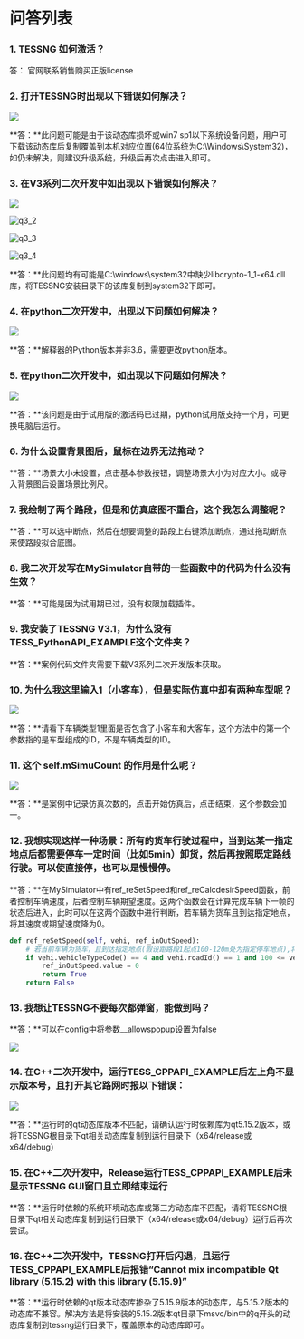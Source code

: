 # 问答列表

### 1. TESSNG 如何激活？

答： 官网联系销售购买正版license

### 2. 打开TESSNG时出现以下错误如何解决？

![](./q2.png)

**答：**此问题可能是由于该动态库损坏或win7 sp1以下系统设备问题，用户可下载该动态库后复制覆盖到本机对应位置(64位系统为C:\Windows\System32)，如仍未解决，则建议升级系统，升级后再次点击进入即可。

### 3. 在V3系列二次开发中如出现以下错误如何解决？

![](./q3_1.png)

![q3_2](./q3_2.png)

![q3_3](./q3_3.png)

![q3_4](./q3_4.png)

**答：**此问题均有可能是C:\windows\system32中缺少libcrypto-1_1-x64.dll库，将TESSNG安装目录下的该库复制到system32下即可。

### 4. 在python二次开发中，出现以下问题如何解决？

![](./q4.png)

**答：**解释器的Python版本并非3.6，需要更改python版本。

### 5. 在python二次开发中，如出现以下问题如何解决？

![](./q5.png)

**答：**该问题是由于试用版的激活码已过期，python试用版支持一个月，可更换电脑后运行。

### 6. 为什么设置背景图后，鼠标在边界无法拖动？

**答：**场景大小未设置，点击基本参数按钮，调整场景大小为对应大小。或导入背景图后设置场景比例尺。

### 7. 我绘制了两个路段，但是和仿真底图不重合，这个我怎么调整呢？

**答：**可以选中断点，然后在想要调整的路段上右键添加断点，通过拖动断点来使路段拟合底图。

### 8. 我二次开发写在MySimulator自带的一些函数中的代码为什么没有生效？

**答：**可能是因为试用期已过，没有权限加载插件。

### 9. 我安装了TESSNG V3.1，为什么没有TESS_PythonAPI_EXAMPLE这个文件夹？

**答：**案例代码文件夹需要下载V3系列二次开发版本获取。

### 10. 为什么我这里输入1（小客车），但是实际仿真中却有两种车型呢？

![](./q10.png)

**答：**请看下车辆类型1里面是否包含了小客车和大客车，这个方法中的第一个参数指的是车型组成的ID，不是车辆类型的ID。

### 11. 这个 self.mSimuCount 的作用是什么呢？

![](./q11.png)

**答：**是案例中记录仿真次数的，点击开始仿真后，点击结束，这个参数会加一。

### 12. 我想实现这样一种场景：所有的货车行驶过程中，当到达某一指定地点后都需要停车一定时间（比如5min）卸货，然后再按照既定路线行驶。可以使直接停，也可以是慢慢停。

**答：**在MySimulator中有ref_reSetSpeed和ref_reCalcdesirSpeed函数，前者控制车辆速度，后者控制车辆期望速度。这两个函数会在计算完成车辆下一帧的状态后进入，此时可以在这两个函数中进行判断，若车辆为货车且到达指定地点，将其速度或期望速度降为0。

```python
def ref_reSetSpeed(self, vehi, ref_inOutSpeed):
    # 若当前车辆为货车，且到达指定地点(假设距路段1起点100-120m处为指定停车地点),将车辆速度设置为0
    if vehi.vehicleTypeCode() == 4 and vehi.roadId() == 1 and 100 <= vehi.vehicleDriving().distToStartPoint() <= 120:
        ref_inOutSpeed.value = 0
        return True
    return False
```

### 13. 我想让TESSNG不要每次都弹窗，能做到吗？

**答：**可以在config中将参数__allowspopup设置为false

![](./q13.png)

### 14. 在C++二次开发中，运行TESS_CPPAPI_EXAMPLE后左上角不显示版本号，且打开其它路网时报以下错误：

![](./q14.png)

**答：**运行时的qt动态库版本不匹配，请确认运行时依赖库为qt5.15.2版本，或将TESSNG根目录下qt相关动态库复制到运行目录下（x64/release或x64/debug）

### 15. 在C++二次开发中，Release运行TESS_CPPAPI_EXAMPLE后未显示TESSNG GUI窗口且立即结束运行

**答：**运行时依赖的系统环境动态库或第三方动态库不匹配，请将TESSNG根目录下qt相关动态库复制到运行目录下（x64/release或x64/debug）运行后再次尝试。

### 16. 在C++二次开发中，TESSNG打开后闪退，且运行TESS_CPPAPI_EXAMPLE后报错“Cannot mix incompatible Qt library (5.15.2) with this library (5.15.9)”

**答：**运行时依赖的qt版本动态库掺杂了5.15.9版本的动态库，与5.15.2版本的动态库不兼容。解决方法是将安装的5.15.2版本qt目录下msvc/bin中的q开头的动态库复制到tessng运行目录下，覆盖原本的动态库即可。



<!-- ex_nonav -->
